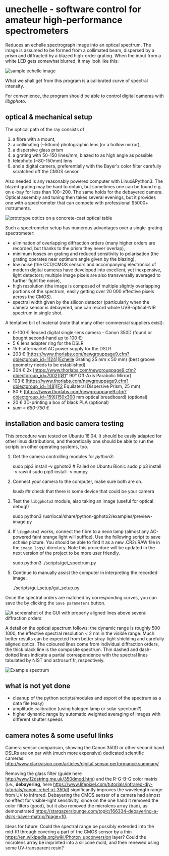 # unechelle - software control for amateur high-performance spectrometers
Reduces an echelle spectrograph image into an optical spectrum. The image is assumed to be formed from a collimated beam, dispersed by a prism and diffracted by a blazed high-order grating. When the input from a white LED gets somewhat blurred, it may look like this:

![sample echelle image](echelle-led.jpg)

What we shall get from this program is a calibrated curve of spectral intensity. 

For convenience, the program should be able to control digital cameras with *libgphoto*.

## optical & mechanical setup

The optical path of the ray consists of 
1. a fibre with a mount, 
1. a collimating (~50mm) photographic lens (or a hollow mirror), 
1. a dispersive glass prism
1. a grating with 50-150 lines/mm, blazed to as high angle as possible
1. telephoto (~80-150mm) lens
1. and a digital camera, preferentially with the Bayer's color filter carefully scratched off the CMOS sensor.

Also needed is any reasonably powered computer with Linux&Python3. The blazed grating may be hard to obtain, but sometimes one can be found e.g. on e-bay for less than $100-$200. The same holds for the debayered camera. Optical assembly and tuning then takes several evenings, but it provides one with a spectrometer that can compete with professional $5000+ instruments.

![prototype optics on a concrete-cast optical table](prototype_optics_m.jpg)

Such a spectrometer setup has numerous advantages over a single-grating spectrometer: 
 * elimination of overlapping diffraction orders (many higher orders are recorded, but thanks to the prism they never overlap), 
 * minimum losses on grating and reduced sensitivity to polarisation (the grating operates near optimum angle given by the blazing), 
 * low noise (the CCD/CMOS sensors and accompanying electronics of modern digital cameras have developed into excellent, yet inexpensive, light detectors; multiple image pixels are also transversally averaged to further fight the noise), 
 * high resolution (the image is composed of multiple slightly overlapping portions of the spectrum, easily getting over 20 000 effective pixels across the CMOS). 
 * spectral width given by the silicon detector (particularly when the camera sensor is debayered, one can record whole UVB-optical-NIR spectrum in single shot.

A tentative bill of material (note that many other commercial suppliers exist): 
 * 0-100 €      Reused digital single-lens camera - Canon 350D (found or bought second-hand up to 100 €)
 *   5 €	lens adapter ring for the DSLR
 *  15 €	aftermarket AC power supply for the DSLR
 * 203 €	[https://www.thorlabs.com/newgrouppage9.cfm?objectgroup_id=1124](Echelle Grating 25 mm x 50 mm)  (best groove geometry needs to be established)
 * 304 €    2x [https://www.thorlabs.com/newgrouppage9.cfm?objectgroup_id=7002](Ø1" 90° Off-Axis Parabolic Mirror)
 * 103 €    [https://www.thorlabs.com/newgrouppage9.cfm?objectgroup_id=148](F2 Equilateral Dispersive Prism, 25 mm)
 *  80 €    [https://www.thorlabs.com/newgrouppage9.cfm?objectgroup_id=159](150x300 mm optical breadboard) (optional)
 *  20 €	3D-printing a box of black PLA (optional)
 * *sum = 650-750 €*

## installation and basic camera testing 

This procedure was tested on Ubuntu 18.04. It should be easily adapted for other linux distributions, and theoretically one should be able to run the scripts on other operating systems, too. 

1. Get the camera controlling modules for *python3*:

    sudo pip3 install -v gphoto2  # Failed on Ubuntu Bionic
    sudo pip3 install -v rawkit 
    sudo pip3 install -v numpy 

2. Connect your camera to the computer, make sure both are on. 

	lsusb ## check that there is some device that could be your camera

3. Test the ```libgphoto2``` module, also taking an image (useful for optical debug!)

	sudo python3 /usr/local/share/python-gphoto2/examples/preview-image.py  

4. If ```libgphoto2``` works, connect the fibre to a neon lamp (almost any AC-powered faint orange light will suffice). Use the following script to save *echelle* picture. You should be able to find it as a new .CR2/.RAW file in the ```image_logs/``` directory. Note this procedure will be updated in the next version of the project to be more user friendly.

	sudo python3 ./scripts/get_spectrum.py

5. Continue to manually assist the computer in interpreting the recorded image.  

	./scripts/gui_setup/gui_setup.py



Once the spectral orders are matched by corresponding curves, you can save the by clicking the ```Save parameters``` button. 

![A screenshot of the GUI with properly aligned lines above several diffraction orders](gui_screenshot_m.png)

A detail on the optical spectrum follows; the dynamic range is roughly 500-1000, the effective spectral resolution < 2 nm in the visible range. Much better results can be expected from better stray-light shielding and carefully aligned optics. The coloured lines come from individual diffraction orders, the thick black line is the composite spectrum. Thin dashed and dash-dotted lines indicate a partial correspondence with the spectral lines tabulated by NIST and astrosurf.fr, respectively.

![Example spectrum](example_spectrum.png)

## what is not yet done

* cleanup of the python scripts/modules and export of the spectrum as a data file (easy)
* amplitude calibration (using halogen lamp or solar spectrum?)
* higher dynamic range by automatic weighted averaging of images with different shutter speeds 

## camera notes & some useful links

Camera sensor comparison, showing the Canon 350D or other second hand DSLRs are on par with (much more expensive) dedicated scientific cameras: http://www.clarkvision.com/articles/digital.sensor.performance.summary/

Removing the glass filter (guide here http://www.12dstring.me.uk/350dmod.htm) and the R-G-B-G color matrix (i.e., **debayering**, here https://www.lifepixel.com/tutorials/infrared-diy-tutorials/canon-rebel-xt-350d) significantly improves the wavelength range from UV to infrared. Debayering the CMOS sensor of a camera had almost no effect for visible-light sensitivity, since on the one hand it removed the color filters (good), but it also removed the microlens array (bad), as demonstrated https://stargazerslounge.com/topic/166334-debayering-a-dslrs-bayer-matrix/?page=10.

Ideas for future: Could the spectral range be possibly extended into the mid-IR through covering a part of the CMOS sensor by a thin https://en.wikipedia.org/wiki/Photon_upconversion layer? Could the microlens array be imprinted into a silicone mold, and then renewed using some UV-transparent resin? 
